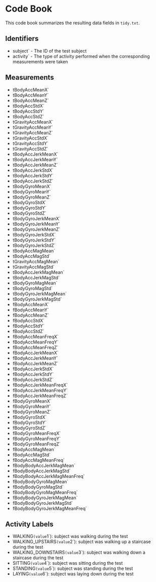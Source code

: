 # Code Book

This code book summarizes the resulting data fields in `tidy.txt`.

## Identifiers

* subject` - The ID of the test subject
* activity` - The type of activity performed when the corresponding measurements were taken

## Measurements

* tBodyAccMeanX`
* tBodyAccMeanY`
* tBodyAccMeanZ`
* tBodyAccStdX`
* tBodyAccStdY`
* tBodyAccStdZ`
* tGravityAccMeanX`
* tGravityAccMeanY`
* tGravityAccMeanZ`
* tGravityAccStdX`
* tGravityAccStdY`
* tGravityAccStdZ`
* tBodyAccJerkMeanX`
* tBodyAccJerkMeanY`
* tBodyAccJerkMeanZ`
* tBodyAccJerkStdX`
* tBodyAccJerkStdY`
* tBodyAccJerkStdZ`
* tBodyGyroMeanX`
* tBodyGyroMeanY`
* tBodyGyroMeanZ`
* tBodyGyroStdX`
* tBodyGyroStdY`
* tBodyGyroStdZ`
* tBodyGyroJerkMeanX`
* tBodyGyroJerkMeanY`
* tBodyGyroJerkMeanZ`
* tBodyGyroJerkStdX`
* tBodyGyroJerkStdY`
* tBodyGyroJerkStdZ`
* tBodyAccMagMean`
* tBodyAccMagStd`
* tGravityAccMagMean`
* tGravityAccMagStd`
* tBodyAccJerkMagMean`
* tBodyAccJerkMagStd`
* tBodyGyroMagMean`
* tBodyGyroMagStd`
* tBodyGyroJerkMagMean`
* tBodyGyroJerkMagStd`
* fBodyAccMeanX`
* fBodyAccMeanY`
* fBodyAccMeanZ`
* fBodyAccStdX`
* fBodyAccStdY`
* fBodyAccStdZ`
* fBodyAccMeanFreqX`
* fBodyAccMeanFreqY`
* fBodyAccMeanFreqZ`
* fBodyAccJerkMeanX`
* fBodyAccJerkMeanY`
* fBodyAccJerkMeanZ`
* fBodyAccJerkStdX`
* fBodyAccJerkStdY`
* fBodyAccJerkStdZ`
* fBodyAccJerkMeanFreqX`
* fBodyAccJerkMeanFreqY`
* fBodyAccJerkMeanFreqZ`
* fBodyGyroMeanX`
* fBodyGyroMeanY`
* fBodyGyroMeanZ`
* fBodyGyroStdX`
* fBodyGyroStdY`
* fBodyGyroStdZ`
* fBodyGyroMeanFreqX`
* fBodyGyroMeanFreqY`
* fBodyGyroMeanFreqZ`
* fBodyAccMagMean`
* fBodyAccMagStd`
* fBodyAccMagMeanFreq`
* fBodyBodyAccJerkMagMean`
* fBodyBodyAccJerkMagStd`
* fBodyBodyAccJerkMagMeanFreq`
* fBodyBodyGyroMagMean`
* fBodyBodyGyroMagStd`
* fBodyBodyGyroMagMeanFreq`
* fBodyBodyGyroJerkMagMean`
* fBodyBodyGyroJerkMagStd`
* fBodyBodyGyroJerkMagMeanFreq`

## Activity Labels

* WALKING` (value `1`): subject was walking during the test
* WALKING_UPSTAIRS` (value `2`): subject was walking up a staircase during the test
* WALKING_DOWNSTAIRS` (value `3`): subject was walking down a staircase during the test
* SITTING` (value `4`): subject was sitting during the test
* STANDING` (value `5`): subject was standing during the test
* LAYING` (value `6`): subject was laying down during the test
